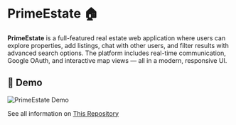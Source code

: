 # PrimeEstate 🏠

**PrimeEstate** is a full-featured real estate web application where users can explore properties, add listings, chat with other users, and filter results with advanced search options. The platform includes real-time communication, Google OAuth, and interactive map views — all in a modern, responsive UI.

## 📸 Demo

![PrimeEstate Demo](./demo.gif)

See all information on [This Repository](https://github.com/nanooka/real-estate)

